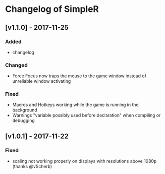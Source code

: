 # Changelog of SimpleR

## [v1.1.0] - 2017-11-25
### Added
- changelog

### Changed
- Force Focus now traps the mouse to the game window instead of unreliable window activating

### Fixed
- Macros and Hotkeys working while the game is running in the background
- Warnings "variable possibly used before declaration" when compiling or debugging


## [v1.0.1] - 2017-11-22
### Fixed
- scaling not working properly on displays with resolutions above 1080p (thanks @vScherb)

